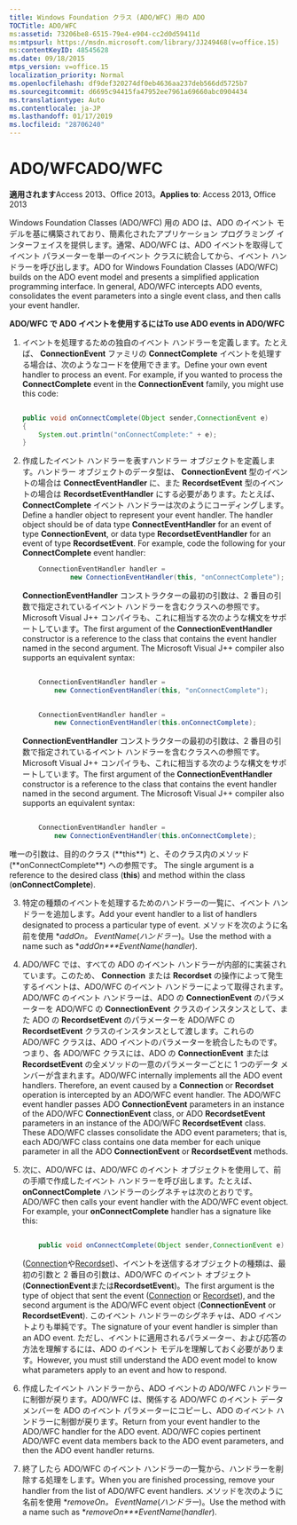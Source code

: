```yaml
---
title: Windows Foundation クラス (ADO/WFC) 用の ADO
TOCTitle: ADO/WFC
ms:assetid: 73206be8-6515-79e4-e904-cc2d0d59411d
ms:mtpsurl: https://msdn.microsoft.com/library/JJ249468(v=office.15)
ms:contentKeyID: 48545628
ms.date: 09/18/2015
mtps_version: v=office.15
localization_priority: Normal
ms.openlocfilehash: df9def320274df0eb4636aa237deb566dd5725b7
ms.sourcegitcommit: d6695c94415fa47952ee7961a69660abc0904434
ms.translationtype: Auto
ms.contentlocale: ja-JP
ms.lasthandoff: 01/17/2019
ms.locfileid: "28706240"
---
```

# <a name="adowfc"></a><span data-ttu-id="fa2f1-102">ADO/WFC</span><span class="sxs-lookup"><span data-stu-id="fa2f1-102">ADO/WFC</span></span>


<span data-ttu-id="fa2f1-103">**適用されます**Access 2013、Office 2013。</span><span class="sxs-lookup"><span data-stu-id="fa2f1-103">**Applies to**: Access 2013, Office 2013</span></span>

<span data-ttu-id="fa2f1-p101">Windows Foundation Classes (ADO/WFC) 用の ADO は、ADO のイベント モデルを基に構築されており、簡素化されたアプリケーション プログラミング インターフェイスを提供します。通常、ADO/WFC は、ADO イベントを取得してイベント パラメーターを単一のイベント クラスに統合してから、イベント ハンドラーを呼び出します。</span><span class="sxs-lookup"><span data-stu-id="fa2f1-p101">ADO for Windows Foundation Classes (ADO/WFC) builds on the ADO event model and presents a simplified application programming interface. In general, ADO/WFC intercepts ADO events, consolidates the event parameters into a single event class, and then calls your event handler.</span></span>

<span data-ttu-id="fa2f1-106">**ADO/WFC で ADO イベントを使用するには**</span><span class="sxs-lookup"><span data-stu-id="fa2f1-106">**To use ADO events in ADO/WFC**</span></span>

1.  <span data-ttu-id="fa2f1-p102">イベントを処理するための独自のイベント ハンドラーを定義します。たとえば、 **ConnectionEvent** ファミリの **ConnectComplete** イベントを処理する場合は、次のようなコードを使用できます。</span><span class="sxs-lookup"><span data-stu-id="fa2f1-p102">Define your own event handler to process an event. For example, if you wanted to process the **ConnectComplete** event in the **ConnectionEvent** family, you might use this code:</span></span>
    
    ```java 
     
    public void onConnectComplete(Object sender,ConnectionEvent e) 
    { 
        System.out.println("onConnectComplete:" + e); 
    } 
    ```

2.  <span data-ttu-id="fa2f1-p103">作成したイベント ハンドラーを表すハンドラー オブジェクトを定義します。ハンドラー オブジェクトのデータ型は、 **ConnectionEvent** 型のイベントの場合は **ConnectEventHandler** に、また **RecordsetEvent** 型のイベントの場合は **RecordsetEventHandler** にする必要があります。たとえば、 **ConnectComplete** イベント ハンドラーは次のようにコーディングします。</span><span class="sxs-lookup"><span data-stu-id="fa2f1-p103">Define a handler object to represent your event handler. The handler object should be of data type **ConnectEventHandler** for an event of type **ConnectionEvent**, or data type **RecordsetEventHandler** for an event of type **RecordsetEvent**. For example, code the following for your **ConnectComplete** event handler:</span></span>
    
    ```java
        ConnectionEventHandler handler =  
                new ConnectionEventHandler(this, "onConnectComplete"); 
    ```

    <span data-ttu-id="fa2f1-p104">**ConnectionEventHandler** コンストラクターの最初の引数は、2 番目の引数で指定されているイベント ハンドラーを含むクラスへの参照です。 Microsoft Visual J++ コンパイラも、これに相当する次のような構文をサポートしています。</span><span class="sxs-lookup"><span data-stu-id="fa2f1-p104">The first argument of the **ConnectionEventHandler** constructor is a reference to the class that contains the event handler named in the second argument. The Microsoft Visual J++ compiler also supports an equivalent syntax:</span></span>
    
    ```java 
     
        ConnectionEventHandler handler =  
            new ConnectionEventHandler(this, "onConnectComplete"); 
    ```
    
    ```java 
     
        ConnectionEventHandler handler =  
            new ConnectionEventHandler(this.onConnectComplete); 
    ```
    
    <span data-ttu-id="fa2f1-p105">**ConnectionEventHandler** コンストラクターの最初の引数は、2 番目の引数で指定されているイベント ハンドラーを含むクラスへの参照です。 Microsoft Visual J++ コンパイラも、これに相当する次のような構文をサポートしています。</span><span class="sxs-lookup"><span data-stu-id="fa2f1-p105">The first argument of the **ConnectionEventHandler** constructor is a reference to the class that contains the event handler named in the second argument. The Microsoft Visual J++ compiler also supports an equivalent syntax:</span></span>
    
    ```java 
     
        ConnectionEventHandler handler =  
            new ConnectionEventHandler(this.onConnectComplete); 
    ```
    
    <span data-ttu-id="fa2f1-116">

唯一の引数は、目的のクラス (\*\*this\*\*) と、そのクラス内のメソッド (\*\*onConnectComplete\*\*) への参照です。
</span><span class="sxs-lookup"><span data-stu-id="fa2f1-116">The single argument is a reference to the desired class (**this**) and method within the class (**onConnectComplete**).</span></span>

3.  <span data-ttu-id="fa2f1-117">特定の種類のイベントを処理するためのハンドラーの一覧に、イベント ハンドラーを追加します。</span><span class="sxs-lookup"><span data-stu-id="fa2f1-117">Add your event handler to a list of handlers designated to process a particular type of event.</span></span> <span data-ttu-id="fa2f1-118">メソッドを次のように名前を使用 \**addOn。 EventName*(*ハンドラー*)。</span><span class="sxs-lookup"><span data-stu-id="fa2f1-118">Use the method with a name such as \**addOn\*\*\*EventName*(*handler*).</span></span>

4.  <span data-ttu-id="fa2f1-p107">ADO/WFC では、すべての ADO のイベント ハンドラーが内部的に実装されています。このため、 **Connection** または **Recordset** の操作によって発生するイベントは、ADO/WFC のイベント ハンドラーによって取得されます。 ADO/WFC のイベント ハンドラーは、ADO の **ConnectionEvent** のパラメーターを ADO/WFC の **ConnectionEvent** クラスのインスタンスとして、また ADO の **RecordsetEvent** のパラメーターを ADO/WFC の **RecordsetEvent** クラスのインスタンスとして渡します。これらの ADO/WFC クラスは、ADO イベントのパラメーターを統合したものです。つまり、各 ADO/WFC クラスには、ADO の **ConnectionEvent** または **RecordsetEvent** の全メソッドの一意のパラメーターごとに 1 つのデータ メンバーが含まれます。</span><span class="sxs-lookup"><span data-stu-id="fa2f1-p107">ADO/WFC internally implements all the ADO event handlers. Therefore, an event caused by a **Connection** or **Recordset** operation is intercepted by an ADO/WFC event handler. The ADO/WFC event handler passes ADO **ConnectionEvent** parameters in an instance of the ADO/WFC **ConnectionEvent** class, or ADO **RecordsetEvent** parameters in an instance of the ADO/WFC **RecordsetEvent** class. These ADO/WFC classes consolidate the ADO event parameters; that is, each ADO/WFC class contains one data member for each unique parameter in all the ADO **ConnectionEvent** or **RecordsetEvent** methods.</span></span>

5.  <span data-ttu-id="fa2f1-p108">次に、ADO/WFC は、ADO/WFC のイベント オブジェクトを使用して、前の手順で作成したイベント ハンドラーを呼び出します。たとえば、 **onConnectComplete** ハンドラーのシグネチャは次のとおりです。</span><span class="sxs-lookup"><span data-stu-id="fa2f1-p108">ADO/WFC then calls your event handler with the ADO/WFC event object. For example, your **onConnectComplete** handler has a signature like this:</span></span>
    
    ```java 
     
        public void onConnectComplete(Object sender,ConnectionEvent e) 
    ```
    
    <span data-ttu-id="fa2f1-125">([Connection](connection-object-ado.md)や[Recordset](recordset-object-ado.md))、イベントを送信するオブジェクトの種類は、最初の引数と 2 番目の引数は、ADO/WFC のイベント オブジェクト (**ConnectionEvent**または**RecordsetEvent**)。</span><span class="sxs-lookup"><span data-stu-id="fa2f1-125">The first argument is the type of object that sent the event ([Connection](connection-object-ado.md) or [Recordset](recordset-object-ado.md)), and the second argument is the ADO/WFC event object (**ConnectionEvent** or **RecordsetEvent**).</span></span> <span data-ttu-id="fa2f1-126">このイベント ハンドラーのシグネチャは、ADO イベントよりも単純です。</span><span class="sxs-lookup"><span data-stu-id="fa2f1-126">The signature of your event handler is simpler than an ADO event.</span></span> <span data-ttu-id="fa2f1-127">ただし、イベントに適用されるパラメーター、および応答の方法を理解するには、ADO のイベント モデルを理解しておく必要があります。</span><span class="sxs-lookup"><span data-stu-id="fa2f1-127">However, you must still understand the ADO event model to know what parameters apply to an event and how to respond.</span></span>

6.  <span data-ttu-id="fa2f1-p110">作成したイベント ハンドラーから、ADO イベントの ADO/WFC ハンドラーに制御が戻ります。ADO/WFC は、関係する ADO/WFC のイベント データ メンバーを ADO のイベント パラメーターにコピーし、ADO のイベント ハンドラーに制御が戻ります。</span><span class="sxs-lookup"><span data-stu-id="fa2f1-p110">Return from your event handler to the ADO/WFC handler for the ADO event. ADO/WFC copies pertinent ADO/WFC event data members back to the ADO event parameters, and then the ADO event handler returns.</span></span>

7.  <span data-ttu-id="fa2f1-130">終了したら ADO/WFC のイベント ハンドラーの一覧から、ハンドラーを削除する処理をします。</span><span class="sxs-lookup"><span data-stu-id="fa2f1-130">When you are finished processing, remove your handler from the list of ADO/WFC event handlers.</span></span> <span data-ttu-id="fa2f1-131">メソッドを次のように名前を使用 \**removeOn。 EventName*(*ハンドラー*)。</span><span class="sxs-lookup"><span data-stu-id="fa2f1-131">Use the method with a name such as \**removeOn\*\*\*EventName*(*handler*).</span></span>

